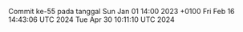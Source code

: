 Commit ke-55 pada tanggal Sun Jan 01 14:00 2023 +0100
Fri Feb 16 14:43:06 UTC 2024
Tue Apr 30 10:11:10 UTC 2024
